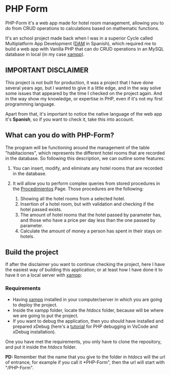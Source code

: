 # PHP Form

PHP-Form it's a web app made for hotel room management, allowing you to do from CRUD operations to calculations based on mathematic functions.

It's an school project made back when I was in a superior Cycle called Multiplatform App Development ([DAM](https://medac.es/blogs/informatica/ser-programador-dam-o-daw#:~:text=¿Qué%20es%20DAM%3F,aplicaciones%20móviles%20o%20de%20escritorio.) in Spanish), which required me to build a
web app with Vanilla PHP that can do CRUD operations in an MySQL database in local
(in my case [xampp](https://www.apachefriends.org/es/index.html)).

## IMPORTANT DISCLAIMER

This project is not built for production, it was a project that I have done several years ago, but I wanted to give it a little edge, and in the way solve some issues that
appeared by the time I checked on the project again. And in the way show my knowledge, or expertise in PHP, even if it's not my first programming language.

Apart from that, it's important to notice the native language of the web app it's **Spanish**, so if you want to check it, take this into account.

## What can you do with PHP-Form?

The program will be functioning around the management of the table "habitaciones", which represents the different hotel rooms that are recorded in the database. So following this description, we can outline some features:

1. You can insert, modify, and eliminate any hotel rooms that are recorded in the database.
2. It will allow you to perform complex queries from stored procedures in the [Procedimientos](https://github.com/JoseJuan1011/PHP-Form/tree/main/Procedimientos) Page. Those procedures are the following:

    1. Showing all the hotel rooms from a selected hotel.
    2. Insertion of a hotel room, but with validation and checking if the hotel passed exists.
    3. The amount of hotel rooms that the hotel passed by parameter has, and those who have a price per day less than the one passed by parameter.
    4. Calculate the amount of money a person has spent in their stays on hotels.

## Build the project

If after the disclaimer you want to continue checking the project, here I have the easiest way of building this application; or at least how I have done it to have it on a local server with [xampp](https://www.apachefriends.org/es/index.html):

### Requirements

- Having [xampp](https://www.apachefriends.org/es/index.html) installed in your computer/server in which you are going to deploy the project.
- Inside the xampp folder, locate the *htdocs* folder, because will be where we are going to put the project.
- If you want to debug the application, then you should have installed and prepared xDebug (here's a [tutorial](https://youtu.be/8ka_Efpl21Y?si=ZnzrXORD4zxkzxBQ) for PHP debugging in VsCode and xDebug installation).

One you have met the requirements, you only have to clone the repository, and put it inside the *htdocs* folder.

**PD:** Remember that the name that you give to the folder in *htdocs* will the url of entrance, for example if you call it *PHP-Form", then the url will start with "\/PHP-Form".
